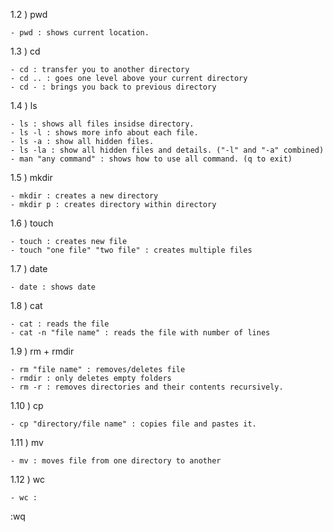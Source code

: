 1.2 ) pwd 

    - pwd : shows current location.

1.3 ) cd

    - cd : transfer you to another directory
    - cd .. : goes one level above your current directory
    - cd - : brings you back to previous directory

1.4 ) ls

    - ls : shows all files insidse directory.
    - ls -l : shows more info about each file.
    - ls -a : show all hidden files.
    - ls -la : show all hidden files and details. ("-l" and "-a" combined)
    - man "any command" : shows how to use all command. (q to exit)

1.5 ) mkdir

    - mkdir : creates a new directory
    - mkdir p : creates directory within directory

1.6 ) touch 

    - touch : creates new file 
    - touch "one file" "two file" : creates multiple files

1.7 ) date

    - date : shows date

1.8 ) cat
    
    - cat : reads the file 
    - cat -n "file name" : reads the file with number of lines
 
1.9 ) rm + rmdir

    - rm "file name" : removes/deletes file
    - rmdir : only deletes empty folders
    - rm -r : removes directories and their contents recursively.

1.10 ) cp 

    - cp "directory/file name" : copies file and pastes it.

1.11 ) mv
    
    - mv : moves file from one directory to another

1.12 ) wc

    - wc : 
    

:wq

